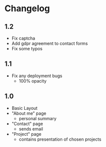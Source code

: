 # Changelog

## 1.2

* Fix captcha
* Add gdpr agreement to contact forms
* Fix some typos

## 1.1

* Fix any deployment bugs
  * 100% opacity

## 1.0

* Basic Layout
* "About me" page
  * personal summary
* "Contact" page
  * sends email 
* "Project" page
  * contains presentation of chosen projects
